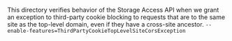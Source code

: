 This directory verifies behavior of the Storage Access API when we grant an
exception to third-party cookie blocking to requests that are to the same
site as the top-level domain, even if they have a cross-site ancestor.
`--enable-features=ThirdPartyCookieTopLevelSiteCorsException`
